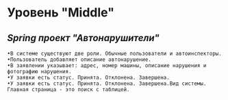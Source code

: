 # Уровень "Middle"

## *Spring проект "Автонарушители"*

    •В системе существуют две роли. Обычные пользователи и автоинспекторы.
	•Пользователь добавляет описание автонарушение. 
	•В заявлении указывает: адрес, номер машины, описание нарушения и фотографию нарушения.
	•У заявки есть статус. Принята. Отклонена. Завершена.
	•У заявки есть статус. Принята. Отклонена. Завершена.Вид системы. Главная страница - это поиск с таблицей.
